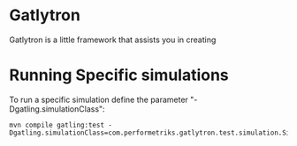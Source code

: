 
# Gatlytron

Gatlytron is a little framework that assists you in creating 

# Running Specific simulations
To run a specific simulation define the parameter "-Dgatling.simulationClass":

```
mvn compile gatling:test -Dgatling.simulationClass=com.performetriks.gatlytron.test.simulation.SimulationCheckDebug
```